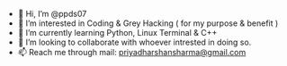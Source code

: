 - 👋 Hi, I’m @ppds07
- 👀 I’m interested in Coding & Grey Hacking ( for my purpose & benefit )
- 🌱 I’m currently learning Python, Linux Terminal & C++
- 💞️ I’m looking to collaborate with whoever intrested in doing so.
- 📫 Reach me through mail: priyadharshansharma@gmail.com

<!---
ppds07/ppds07 is a ✨ special ✨ repository because its `README.md` (this file) appears on your GitHub profile.
You can click the Preview link to take a look at your changes.
--->
